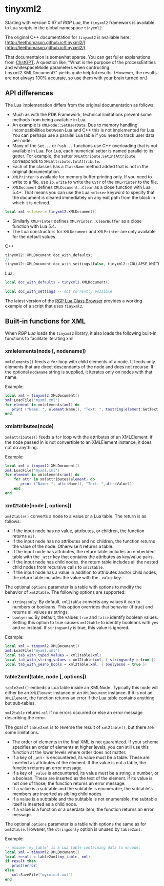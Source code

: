 # tinyxml2

Starting with version 0.67 of _RGP Lua_, the `tinyxml2` framework is available to Lua scripts in the global namespace `tinyxml2`.

The original C++ documentation for `tinyxml2` is available here:  
[http://leethomason.github.io/tinyxml2/](http://leethomason.github.io/tinyxml2/)

That documentaion is somewhat sparse. You can get fuller explanations from [ChatGPT](https://chat.openai.com/). A question like, "What is the purpose of the processEntities and whitespaceMode parameters when contructing tinyxml2.XMLDocument?" yields quite helpful results. (However, the results are not always 100% accurate, so use them with your brain turned on.)

## API differences

The Lua implemenation differs from the original documentation as follows:

- Much as with the PDK Framework, technical limitations prevent some methods from being available in Lua.
- An example is `XMLNode::SetUserData`. Due to memory handling incompatibilities between Lua and C++ this is not implemented for Lua. You can perhaps use a parallel Lua table if you need to track user data per node.
- Many of the `Set...` or `Push...` functions use C++ overloading that is not available in Lua. For Lua, each numerical setter is named parallel to its getter. For example, the setter `XMLAttribute.SetIntAttribute` corresponds to `XMLAttribute.IntAttribute`.
- Each of the classes has a `ClassName` method added that is not in the original documentation.
- `XMLPrinter` is available for memory buffer printing only. If you need to write to a file, use `io.write` to write the `CStr` of the `XMLPrinter` to the file.
- `XMLDocument` defines `XMLDocument::Clear` as a close function with Lua 5.4+. That means you can use the Lua `<close>` keyword to specify that the document is cleared immediately on any exit path from the block in which it is defined.

```lua
local xml <close> = tinyxml2.XMLDocument()
```

- Similarly `XMLPrinter` defines `XMLPrinter::ClearBuffer` as a close function with Lua 5.4.
- The Lua constructors for `XMLDocument` and `XMLPrinter` are only available for the default values. 

C++

```c++
tinyxml2::XMLDocument doc_with_defaults;
//
tinyxml2::XMLDocument doc_with_settings(false, tinyxml2::COLLAPSE_WHITESPACE);
```

Lua:

```lua
local doc_with_defaults = tinyxml2.XMLDocument()
--
local doc_with_settings -- not currently possible
```

The latest version of the [RGP Lua Class Browser](https://github.com/finale-lua/rgplua-class-browser) provides a working example of a script that uses `tinyxml2`.

## Built-in functions for XML

When _RGP Lua_ loads the `tinyxml2` library, it also loads the following built-in functions to facilitate iterating xml.

### xmlelements(node [, nodename])

`xmlelements()` feeds a `for` loop with child elements of a node. It feeds only elements that are direct descendants of the node and does not recurse. If the optional `nodename` string is supplied, it iterates only on nodes with that name.

Example:

```lua
local xml = tinyxml2.XMLDocument()
xml:LoadFile("myxml.xml")
for element in xmlelements(xml) do
   print ("Name: ", element:Name(), "Text: ", tostring(element:GetText()))
end
```

### xmlattributes(node)

`xmlattributes()` feeds a `for` loop with the attributes of an XMLElement. If the node passed in is not convertible to an XMLElement instance, it does not do anything.

Example:

```lua
local xml = tinyxml2.XMLDocument()
xml:LoadFile("myxml.xml")
for element in xmlelements(xml) do
	for attr in xmlattributes(element) do
	   print ("Name: ", attr:Name(), "Text: ",attr:Value())
	end
end
```

### xml2table(node [, options])

`xml2table()` converts a node to a value or a Lua table. The return is as follows:

- If the input node has no value, attributes, or children, the function returns `nil`.
- If the input node has no attributes and no children, the function returns the value of the node. Otherwise it returns a table.
- If the input node has attributes, the return table includes an embedded table with the `_attr` key that contains the attributes as key/value pairs.
- If the input node has child nodes, the return table includes all the nested child nodes from recursive calls to `xml2table`.
- If the input node has a value in addition to attributes and/or child nodes, the return table includes the value with the `_value` key.

The optional `options` parameter is a table with options to modify the behavior of `xml2table`. The following options are supported:

- `stringsonly`: By default, `xml2table` converts any values it can to numbers or booleans. This option overrides that behavior (if true) and returns all values as strings.
- `boolyesno`: By default, the values `true` and `false` identify boolean values. Setting this option to true causes `xml2table` to identify booleans with `yes` and `no` instead. If `stringsonly` is true, this value is ignored.

Example:

```lua
local xml = tinyxml2.XMLDocument()
xml:LoadFile("myxml.xml")
local tab_with_typed_values = xml2table(xml)
local tab_with_string_values = xml2table(xml, { stringsonly = true })
local tab_with_yesno_bools = xml2table(xml, { boolyesno = true })
```

### table2xml(table, node [, options])

`table2xml()` embeds a Lua table inside an XMLNode. Typically this node will either be an `XMLElement` instance or an `XMLDocument` instance. If it is not an `XMLElement`, the function returns an error if the Lua table contains anything but sub-tables.

`xml2table` returns `nil` if no errors occurred or else an error message describing the error.

The goal of `table2xml` is to reverse the result of `xml2table()`, but there are some limitations.

- The order of elements in the final XML is not guaranteed. If your schema specifies an order of elements at higher levels, you can still use this function at the lower levels where order does not matter.
- If a key of `_attr` is encountered, its value must be a table. These are inserted as attributes of the element. If the value is not a table, the function returns an error message.
- If a key of `_value` is encountered, its value must be a string, a number, or a boolean. These are inserted as the text of the element. If its value is not one of those, the function returns an error message.
- If a value is a subtable and the subtable is enumerable, the subtable's members are inserted as sibling child nodes.
- If a value is a subtable and the subtable is not enumerable, the subtable itself is inserted as a child node.
- If a value is a function or a userdata item, the function returns an error message.

The optional `options` parameter is a table with options the same as for `xml2table`. However, the `stringsonly` option is unused by `table2xml`.

Example:

```lua
-- assume 'my_table' is a Lua table containing data to encode:
local xml = tinyxml2.XMLDocument()
local result = table2xml(my_table, xml)
if result then
   print(error)
else
   xml:SaveFile("myxmlout.xml")
end 	
```


